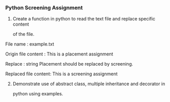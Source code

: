 ### Python Screening Assignment
1. Create a function in python to read the text file and replace specific content
    
   of the file.

File name           : example.txt

Origin file content : This is a placement assignment

Replace             : string Placement should be replaced by screening.

Replaced file content: This is a screening assignment


2. Demonstrate use of abstract class, multiple inheritance and decorator in

   python using examples.
